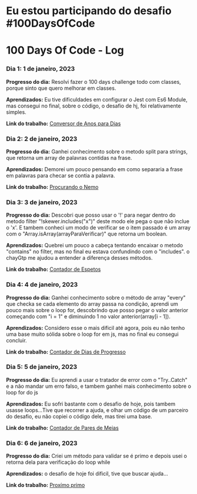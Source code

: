 # Eu estou participando do desafio #100DaysOfCode

# 100 Days Of Code - Log

### Dia 1: 1 de janeiro, 2023

**Progresso do dia:** Resolvi fazer o 100 days challenge todo com classes, porque sinto que quero melhorar em classes.

**Aprendizados:** Eu tive dificuldades em configurar o Jest com Es6 Module, mas consegui no final, sobre o código, o desafio de hj, foi relativamente simples.

**Link do trabalho:** [Conversor de Anos para Dias](/month-1/week-01/day-1/)

### Dia 2: 2 de janeiro, 2023

**Progresso do dia:** Ganhei conhecimento sobre o metodo split para strings, que retorna um array de palavras contidas na frase.

**Aprendizados:** Demorei um pouco pensando em como separaria a frase em palavras para checar se contia a palavra.

**Link do trabalho:** [Procurando o Nemo](/month-1/week-01/day-2/)

### Dia 3: 3 de janeiro, 2023

**Progresso do dia:** Descobri que posso usar o '!' para negar dentro do metodo filter "!skewer.includes("x")" deste modo ele pega o que não inclue o 'x'. E tambem conheci um modo de verificar se o item passado é um array com o "Array.isArray(arrayParaVerificar)" que retorna um boolean.

**Aprendizados:** Quebrei um pouco a cabeça tentando encaixar o metodo "contains" no filter, mas no final eu estava confundindo com o "includes". o chayGtp me ajudou a entender a diferença desses métodos.

**Link do trabalho:** [Contador de Espetos](/month-1/week-01/day-3/)

### Dia 4: 4 de janeiro, 2023

**Progresso do dia:** Ganhei conhecimento sobre o método de array "every" que checka se cada elemento do array passa na condição, aprendi um pouco mais sobre o loop for, descobrindo que posso pegar o valor anterior começando com "i = 1" e diminuindo 1 no valor anterior(array[i - 1]).

**Aprendizados:** Considero esse o mais dificil até agora, pois eu não tenho uma base muito sólida sobre o loop for em js, mas no final eu consegui concluir.

**Link do trabalho:** [Contador de Dias de Progresso](/month-1/week-01/day-4/)

### Dia 5: 5 de janeiro, 2023

**Progresso do dia:** Eu aprendi a usar o tratador de error com o "Try..Catch" e a não mandar um erro falso, e tambem ganhei mais conhecimento sobre o loop for do js

**Aprendizados:** Eu sofri bastante com o desafio de hoje, pois tambem usasse loops...Tive que recorrer a ajuda, e olhar um código de um parceiro do desafio, eu não copiei o código dele, mas tirei uma base.

**Link do trabalho:** [Contador de Pares de Meias](/month-1/week-01/day-5/)

### Dia 6: 6 de janeiro, 2023

**Progresso do dia:** Criei um método para validar se é primo e depois usei o retorna dela para verificação do loop while

**Aprendizados:** o desafio de hoje foi dificil, tive que buscar ajuda...

**Link do trabalho:** [Proxímo primo](/month-1/week-01/day-6/)
